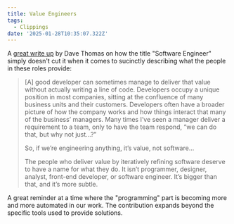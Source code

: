 ```yaml
---
title: Value Engineers
tags:
  - Clippings
date: '2025-01-28T10:35:07.322Z'
---
```


A [great write up](https://articles.pragdave.me/p/we-need-a-better-term-than-software) by Dave Thomas on how the title "Software Engineer" simply doesn't cut it when it comes to sucinctly describing what the people in these roles provide:

> [A] good developer can sometimes manage to deliver that value without actually writing a line of code. Developers occupy a unique position in most companies, sitting at the confluence of many business units and their customers. Developers often have a broader picture of how the company works and how things interact that many of the business’ managers. Many times I’ve seen a manager deliver a requirement to a team, only to have the team respond, “we can do that, but why not just…?”
>
> So, if we’re engineering anything, it’s value, not software...
>
> The people who deliver value by iteratively refining software deserve to have a name for what they do. It isn’t programmer, designer, analyst, front-end developer, or software engineer. It’s bigger than that, and it’s more subtle.

A great reminder at a time where the "programming" part is becoming more and more automated in our work. The contribution expands beyond the specific tools used to provide solutions.
